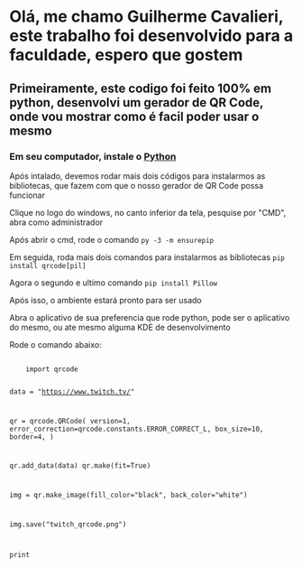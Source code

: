 <h1>Olá, me chamo Guilherme Cavalieri, este trabalho foi desenvolvido para a faculdade, espero que gostem</h1>
<h2>Primeiramente, este codigo foi feito 100% em python, desenvolvi um gerador de QR Code, onde vou mostrar como é facil poder usar o mesmo</h2>
<h3>Em seu computador, instale o <a href="https://www.python.org/ftp/python/3.13.0/python-3.13.0-amd64.exe" target="_blank">Python</a></h3>
<p>Após intalado, devemos rodar mais dois códigos para instalarmos as bibliotecas, que fazem com que o nosso gerador de QR Code possa funcionar</p>
<p>Clique no logo do windows, no canto inferior da tela, pesquise por "CMD", abra como administrador</p>
<p>Após abrir o cmd, rode o comando <code>py -3 -m ensurepip</code></p>
<p>Em seguida, roda mais dois comandos para instalarmos as bibliotecas <code>pip install qrcode[pil]</code></p>
<p>Agora o segundo e ultimo comando <code>pip install Pillow
</code></p>
<p>Após isso, o ambiente estará pronto para ser usado</p>
<p>Abra o aplicativo de sua preferencia que rode python, pode ser o aplicativo do mesmo, ou ate mesmo alguma KDE de desenvolvimento</p>
<p>Rode o comando abaixo:</p>
<code>
    import qrcode 

data = "https://www.twitch.tv/"

qr = qrcode.QRCode(
    version=1,
    error_correction=qrcode.constants.ERROR_CORRECT_L,
    box_size=10,
    border=4,
)

qr.add_data(data)
qr.make(fit=True)

img = qr.make_image(fill_color="black", back_color="white")

img.save("twitch_qrcode.png") 

print
</code>
